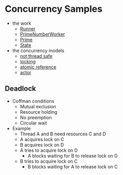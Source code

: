 # Concurrency Samples
- the work
    - [Runner](domain/src/main/scala/com/seanshubin/concurrency/samples/domain/Runner.scala)
    - [PrimeNumberWorker](domain/src/main/scala/com/seanshubin/concurrency/samples/domain/PrimeNumberWorker.scala)
    - [Prime](domain/src/main/scala/com/seanshubin/concurrency/samples/domain/Prime.scala)
    - [State](domain/src/main/scala/com/seanshubin/concurrency/samples/domain/State.scala)
- the concurrency models
    - [not thread safe](not-thread-safe/src/main/scala/com/seanshubin/concurrency/samples/notthreadsafe/StatefulNotThreadSafe.scala)
    - [locking](locking/src/main/scala/com/seanshubin/concurrency/samples/locking/StatefulWithLocking.scala)
    - [atomic reference](atomic-reference/src/main/scala/com/seanshubin/concurrency/samples/atomicreference/StatefulWithAtomicReference.scala)
    - [actor](actor/src/main/scala/com/seanshubin/concurrency/samples/actor/StatefulBehavior.scala)

## Deadlock
- Coffman conditions
    - Mutual exclusion
    - Resource holding
    - No preemption
    - Circular wait
- Example
    - Thread A and B need resources C and D
    - A acquires lock on C
    - B acquires lock on D
    - A tries to acquire lock on D
        - A blocks waiting for B to release lock on D
    - B tries to acquire lock on C
        - B blocks waiting for A to release lock on C
